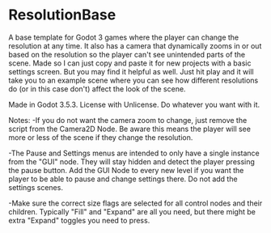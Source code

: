 # ResolutionBase
A base template for Godot 3 games where the player can change the resolution at any time. It also has a camera that dynamically zooms in or out based on the resolution so the player can't see unintended parts of the scene.
Made so I can just copy and paste it for new projects with a basic settings screen. But you may find it helpful as well. Just hit play and it will take you to an example scene where you can see how different resolutions do (or in this case don't) affect the look of the scene.

Made in Godot 3.5.3.
License with Unlicense. Do whatever you want with it.

Notes:
-If you do not want the camera zoom to change, just remove the script from the Camera2D Node. Be aware this means the player will see more or less of the scene if they change the resolution.


-The Pause and Settings menus are intended to only have a single instance from the "GUI" node. They will stay hidden and detect the player pressing the pause button. Add the GUI Node to every new level if you want the player to be able to pause and change settings there. Do not add the settings scenes.

-Make sure the correct size flags are selected for all control nodes and their children. Typically "Fill" and "Expand" are all you need, but there might be extra "Expand" toggles you need to press.
